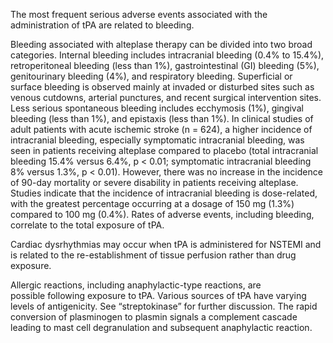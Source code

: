 The most frequent serious adverse events associated with the administration of tPA are related to bleeding.

Bleeding associated with alteplase therapy can be divided into two broad categories. Internal bleeding includes intracranial bleeding (0.4% to 15.4%), retroperitoneal bleeding (less than 1%), gastrointestinal (GI) bleeding (5%), genitourinary bleeding (4%), and respiratory bleeding. Superficial or surface bleeding is observed mainly at invaded or disturbed sites such as venous cutdowns, arterial punctures, and recent surgical intervention sites. Less serious spontaneous bleeding includes ecchymosis (1%), gingival bleeding (less than 1%), and epistaxis (less than 1%). In clinical studies of adult patients with acute ischemic stroke (n = 624), a higher incidence of intracranial bleeding, especially symptomatic intracranial bleeding, was seen in patients receiving alteplase compared to placebo (total intracranial bleeding 15.4% versus 6.4%, p < 0.01; symptomatic intracranial bleeding 8% versus 1.3%, p < 0.01). However, there was no increase in the incidence of 90-day mortality or severe disability in patients receiving alteplase. Studies indicate that the incidence of intracranial bleeding is dose-related, with the greatest percentage occurring at a dosage of 150 mg (1.3%) compared to 100 mg (0.4%). Rates of adverse events, including bleeding, correlate to the total exposure of tPA.

Cardiac dysrhythmias may occur when tPA is administered for NSTEMI and is related to the re-establishment of tissue perfusion rather than drug exposure.

Allergic reactions, including anaphylactic-type reactions, are possible following exposure to tPA. Various sources of tPA have varying levels of antigenicity. See “streptokinase” for further discussion. The rapid conversion of plasminogen to plasmin signals a complement cascade leading to mast cell degranulation and subsequent anaphylactic reaction.